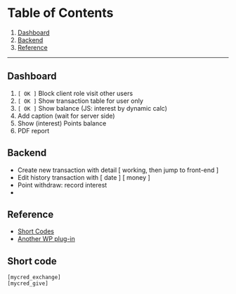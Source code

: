 # Table of Contents1. [Dashboard](#Dashboard)2. [Backend](#Backend)3. [Reference](#Reference)---## Dashboard1. ``[ OK ]`` Block client role visit other users2. ``[ OK ]`` Show transaction table for user only3. ``[ OK ]`` Show balance (JS: interest by dynamic calc)4. Add caption (wait for server side)5. Show (interest) Points balance6. PDF report## Backend- Create new transaction with detail [ working, then jump to front-end ]- Edit history transaction with [ date ]  [ money ]- Point withdraw: record interest-## Reference- [Short Codes](http://codex.mycred.me/category/shortcodes/)- [Another WP plug-in](http://codecanyon.net/item/wpdeposit/500402)## Short code```[mycred_exchange][mycred_give]```